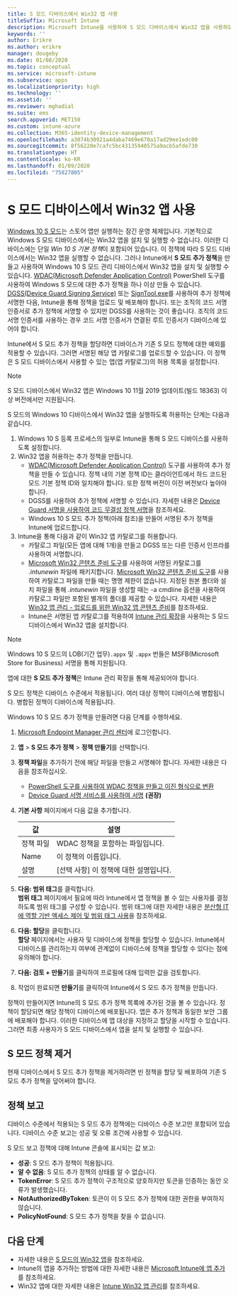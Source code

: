 ```yaml
---
title: S 모드 디바이스에서 Win32 앱 사용
titleSuffix: Microsoft Intune
description: Microsoft Intune을 사용하여 S 모드 디바이스에서 Win32 앱을 사용하도록 설정하는 방법을 알아봅니다.
keywords: ''
author: Erikre
ms.author: erikre
manager: dougeby
ms.date: 01/08/2020
ms.topic: conceptual
ms.service: microsoft-intune
ms.subservice: apps
ms.localizationpriority: high
ms.technology: ''
ms.assetid: ''
ms.reviewer: mghadial
ms.suite: ems
search.appverid: MET150
ms.custom: intune-azure
ms.collection: M365-identity-device-management
ms.openlocfilehash: a3074b30921a4daba7469e670a17ad29ee1edc00
ms.sourcegitcommit: 8f56220e7cafc5bc43135940575a9acb5afde730
ms.translationtype: HT
ms.contentlocale: ko-KR
ms.lasthandoff: 01/09/2020
ms.locfileid: "75827805"
---
```

# <a name="enable-win32-apps-on-s-mode-devices"></a>S 모드 디바이스에서 Win32 앱 사용

[Windows 10 S 모드](https://docs.microsoft.com/windows/deployment/s-mode)는 스토어 앱만 실행하는 잠긴 운영 체제입니다. 기본적으로 Windows S 모드 디바이스에서는 Win32 앱을 설치 및 실행할 수 없습니다. 이러한 디바이스에는 단일 *Win 10 S 기본 정책*이 포함되어 있습니다. 이 정책에 따라 S 모드 디바이스에서는 Win32 앱을 실행할 수 없습니다. 그러나 Intune에서 **S 모드 추가 정책**을 만들고 사용하여 Windows 10 S 모드 관리 디바이스에서 Win32 앱을 설치 및 실행할 수 있습니다. [WDAC(Microsoft Defender Application Control)](https://docs.microsoft.com/windows/security/threat-protection/windows-defender-application-control/windows-defender-application-control) PowerShell 도구를 사용하여 Windows S 모드에 대한 추가 정책을 하나 이상 만들 수 있습니다. [DGSS(Device Guard Signing Service)](https://go.microsoft.com/fwlink/?linkid=2095629) 또는 [SignTool.exe](https://docs.microsoft.com/windows/security/threat-protection/windows-defender-application-control/signing-policies-with-signtool)를 사용하여 추가 정책에 서명한 다음, Intune을 통해 정책을 업로드 및 배포해야 합니다. 또는 조직의 코드 서명 인증서로 추가 정책에 서명할 수 있지만 DGSS를 사용하는 것이 좋습니다. 조직의 코드 서명 인증서를 사용하는 경우 코드 서명 인증서가 연결된 루트 인증서가 디바이스에 있어야 합니다.

Intune에서 S 모드 추가 정책을 할당하면 디바이스가 기존 S 모드 정책에 대한 예외를 적용할 수 있습니다. 그러면 서명된 해당 앱 카탈로그를 업로드할 수 있습니다. 이 정책은 S 모드 디바이스에서 사용할 수 있는 앱(앱 카탈로그)의 허용 목록을 설정합니다.

> [!NOTE]
> S 모드 디바이스에서 Win32 앱은 Windows 10 11월 2019 업데이트(빌드 18363) 이상 버전에서만 지원됩니다.

<!-- Add WDAC tooling diagram  -->

S 모드의 Windows 10 디바이스에서 Win32 앱을 실행하도록 허용하는 단계는 다음과 같습니다.

1. Windows 10 S 등록 프로세스의 일부로 Intune을 통해 S 모드 디바이스를 사용하도록 설정합니다.
2. Win32 앱을 허용하는 추가 정책을 만듭니다.
   - [WDAC(Microsoft Defender Application Control)](https://docs.microsoft.com/windows/security/threat-protection/windows-defender-application-control/windows-defender-application-control) 도구를 사용하여 추가 정책을 만들 수 있습니다. 정책 내의 기본 정책 ID는 클라이언트에서 하드 코드된 모드 기본 정책 ID와 일치해야 합니다. 또한 정책 버전이 이전 버전보다 높아야 합니다.
   - DGSS를 사용하여 추가 정책에 서명할 수 있습니다. 자세한 내용은 [Device Guard 서명을 사용하여 코드 무결성 정책 서명](https://docs.microsoft.com/microsoft-store/sign-code-integrity-policy-with-device-guard-signing)을 참조하세요.
   - Windows 10 S 모드 추가 정책(아래 참조)을 만들어 서명된 추가 정책을 Intune에 업로드합니다.
3. Intune을 통해 다음과 같이 Win32 앱 카탈로그를 허용합니다.
   - 카탈로그 파일(모든 앱에 대해 1개)을 만들고 DGSS 또는 다른 인증서 인프라를 사용하여 서명합니다.
   - [Microsoft Win32 콘텐츠 준비 도구](https://go.microsoft.com/fwlink/?linkid=2065730)를 사용하여 서명된 카탈로그를 *.intunewin* 파일에 패키지합니다. [Microsoft Win32 콘텐츠 준비 도구](https://go.microsoft.com/fwlink/?linkid=2065730)를 사용하여 카탈로그 파일을 만들 때는 명명 제한이 없습니다. 지정된 원본 폴더와 설치 파일을 통해 *.intunewin* 파일을 생성할 때는 -a cmdline 옵션을 사용하여 카탈로그 파일만 포함된 별개의 폴더를 제공할 수 있습니다. 자세한 내용은 [Win32 앱 관리 - 업로드를 위한 Win32 앱 콘텐츠 준비](~/apps/apps-win32-app-management.md#prepare-the-win32-app-content-for-upload)를 참조하세요.
   - Intune은 서명된 앱 카탈로그를 적용하여 [Intune 관리 확장](~/apps/intune-management-extension.md)을 사용하는 S 모드 디바이스에서 Win32 앱을 설치합니다.

> [!NOTE]
> Windows 10 S 모드의 LOB(기간 업무)`.appx` 및 `.appx` 번들은 MSFB(Microsoft Store for Business) 서명을 통해 지원됩니다.
>
> 앱에 대한 **S 모드 추가 정책**은 Intune 관리 확장을 통해 제공되어야 합니다.
>
> S 모드 정책은 디바이스 수준에서 적용됩니다. 여러 대상 정책이 디바이스에 병합됩니다. 병합된 정책이 디바이스에 적용됩니다.

Windows 10 S 모드 추가 정책을 만들려면 다음 단계를 수행하세요.

1. [Microsoft Endpoint Manager 관리 센터](https://go.microsoft.com/fwlink/?linkid=2109431)에 로그인합니다.
2. **앱** > **S 모드 추가 정책** > **정책 만들기**를 선택합니다.
3. **정책 파일**을 추가하기 전에 해당 파일을 만들고 서명해야 합니다. 자세한 내용은 다음을 참조하십시오.
    - [ PowerShell 도구를 사용하여 WDAC 정책을 만들고 이진 형식으로 변환](https://go.microsoft.com/fwlink/?linkid=2095387)
    - [Device Guard 서명 서비스를 사용하여 서명](https://go.microsoft.com/fwlink/?linkid=2095629) **(권장)**

4. **기본 사항** 페이지에서 다음 값을 추가합니다.

    | 값 | 설명 |
    |--------------|------------------------------------------------|
    | 정책 파일 | WDAC 정책을 포함하는 파일입니다. |
    | Name | 이 정책의 이름입니다. |
    | 설명 | [선택 사항] 이 정책에 대한 설명입니다. |

5. **다음: 범위 태그**를 클릭합니다.<br>
   **범위 태그** 페이지에서 필요에 따라 Intune에서 앱 정책을 볼 수 있는 사용자를 결정하도록 범위 태그를 구성할 수 있습니다. 범위 태그에 대한 자세한 내용은 [분산형 IT에 역할 기반 액세스 제어 및 범위 태그 사용](~/fundamentals/scope-tags.md)을 참조하세요.

6. **다음: 할당**을 클릭합니다.<br>
   **할당** 페이지에서는 사용자 및 디바이스에 정책을 할당할 수 있습니다. Intune에서 디바이스를 관리하는지 여부에 관계없이 디바이스에 정책을 할당할 수 있다는 점에 유의해야 합니다.
7. **다음: 검토 + 만들기**를 클릭하여 프로필에 대해 입력한 값을 검토합니다.
8. 작업이 완료되면 **만들기**를 클릭하여 Intune에서 S 모드 추가 정책을 만듭니다. 

정책이 만들어지면 Intune의 S 모드 추가 정책 목록에 추가된 것을 볼 수 있습니다. 정책이 할당되면 해당 정책이 디바이스에 배포됩니다. 앱은 추가 정책과 동일한 보안 그룹에 배포해야 합니다. 이러한 디바이스에 앱 대상을 지정하고 할당을 시작할 수 있습니다. 그러면 최종 사용자가 S 모드 디바이스에서 앱을 설치 및 실행할 수 있습니다.

## <a name="removal-of-s-mode-policy"></a>S 모드 정책 제거

현재 디바이스에서 S 모드 추가 정책을 제거하려면 빈 정책을 할당 및 배포하여 기존 S 모드 추가 정책을 덮어써야 합니다.

## <a name="policy-reporting"></a>정책 보고

디바이스 수준에서 적용되는 S 모드 추가 정책에는 디바이스 수준 보고만 포함되어 있습니다. 디바이스 수준 보고는 성공 및 오류 조건에 사용할 수 있습니다. 

S 모드 보고 정책에 대해 Intune 콘솔에 표시되는 값 보고:
- **성공**: S 모드 추가 정책이 적용됩니다.
- **알 수 없음**: S 모드 추가 정책의 상태를 알 수 없습니다.
- **TokenError**: S 모드 추가 정책이 구조적으로 양호하지만 토큰을 인증하는 동안 오류가 발생했습니다.
- **NotAuthorizedByToken**: 토큰이 이 S 모드 추가 정책에 대한 권한을 부여하지 않습니다.
- **PolicyNotFound**: S 모드 추가 정책을 찾을 수 없습니다.

## <a name="next-steps"></a>다음 단계

- 자세한 내용은 [S 모드의 Win32 앱](https://docs.microsoft.com/windows/security/threat-protection/windows-defender-application-control/lob-win32-apps-on-s)을 참조하세요.
- Intune의 앱을 추가하는 방법에 대한 자세한 내용은 [Microsoft Intune에 앱 추가](apps-add.md)를 참조하세요.
- Win32 앱에 대한 자세한 내용은 [Intune Win32 앱 관리](~/apps/apps-win32-app-management.md)를 참조하세요.
